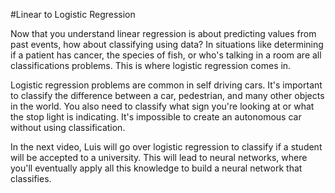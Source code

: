 #Linear to Logistic Regression

Now that you understand linear regression is about predicting values from past events, how about classifying using data? In situations like determining if a patient has cancer, the species of fish, or who's talking in a room are all classifications problems. This is where logistic regression comes in.

Logistic regression problems are common in self driving cars. It's important to classify the difference between a car, pedestrian, and many other objects in the world. You also need to classify what sign you're looking at or what the stop light is indicating. It's impossible to create an autonomous car without using classification.

In the next video, Luis will go over logistic regression to classify if a student will be accepted to a university. This will lead to neural networks, where you'll eventually apply all this knowledge to build a neural network that classifies.
